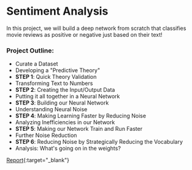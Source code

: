 # Sentiment Analysis

In this project, we will build a deep network from scratch that classifies movie reviews as positive or negative just based on their text!

### Project Outline:

- Curate a Dataset
- Developing a "Predictive Theory"
- **STEP 1**: Quick Theory Validation
- Transforming Text to Numbers
- **STEP 2**: Creating the Input/Output Data
- Putting it all together in a Neural Network
- **STEP 3**: Building our Neural Network
- Understanding Neural Noise
- **STEP 4**: Making Learning Faster by Reducing Noise
- Analyzing Inefficiencies in our Network
- **STEP 5**: Making our Network Train and Run Faster
- Further Noise Reduction
- **STEP 6**: Reducing Noise by Strategically Reducing the Vocabulary
- Analysis: What's going on in the weights?

[Report](http://htmlpreview.github.io/?https://github.com/srikanthpagadala/udacity/blob/master/Deep%20Learning%20Nanodegree%20Foundation/Sentiment%20Analysis/report.html){:target="_blank"}
